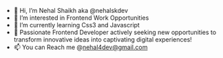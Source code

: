 - 👋 Hi, I’m Nehal Shaikh aka @nehalskdev
- 👀 I’m interested in Frontend Work Opportunities
- 🌱 I’m currently learning Css3 and Javascript
- 💞️ Passionate Frontend Developer actively seeking new opportunities to transform innovative ideas into captivating digital experiences!
- 📫 You can Reach me @nehal4dev@gmail.com

<!---
nehalskdev/nehalskdev is a ✨ special ✨ repository because its `README.md` (this file) appears on your GitHub profile.
You can click the Preview link to take a look at your changes.
--->
